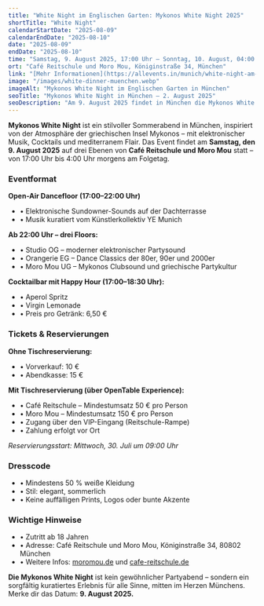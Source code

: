 ```yaml
---
title: "White Night im Englischen Garten: Mykonos White Night 2025"
shortTitle: "White Night"
calendarStartDate: "2025-08-09"
calendarEndDate: "2025-08-10"
date: "2025-08-09"
endDate: "2025-08-10"
time: "Samstag, 9. August 2025, 17:00 Uhr – Sonntag, 10. August, 04:00 Uhr (CEST)"
ort: "Café Reitschule und Moro Mou, Königinstraße 34, München"
link: "[Mehr Informationen](https://allevents.in/munich/white-night-am-englischen-garten/200028226665943)"
image: "/images/white-dinner-muenchen.webp"
imageAlt: "Mykonos White Night im Englischen Garten in München"
seoTitle: "Mykonos White Night in München – 2. August 2025"
seoDescription: "Am 9. August 2025 findet in München die Mykonos White Night statt – ein stilvoller Sommerabend mit elektronischer Musik, Cocktails und mediterraner Atmosphäre. Tickets online erhältlich."
---
```


**Mykonos White Night** ist ein stilvoller Sommerabend in München, inspiriert von der Atmosphäre der griechischen Insel Mykonos – mit elektronischer Musik, Cocktails und mediterranem Flair. Das Event findet am **Samstag, den 9. August 2025** auf drei Ebenen von **Café Reitschule und Moro Mou** statt – von 17:00 Uhr bis 4:00 Uhr morgens am Folgetag.

### Eventformat

**Open-Air Dancefloor (17:00–22:00 Uhr)**  
- • Elektronische Sundowner-Sounds auf der Dachterrasse  
- • Musik kuratiert vom Künstlerkollektiv YE Munich  

**Ab 22:00 Uhr – drei Floors:**  
- • Studio OG – moderner elektronischer Partysound  
- • Orangerie EG – Dance Classics der 80er, 90er und 2000er  
- • Moro Mou UG – Mykonos Clubsound und griechische Partykultur  

**Cocktailbar mit Happy Hour (17:00–18:30 Uhr):**  
- • Aperol Spritz  
- • Virgin Lemonade  
- • Preis pro Getränk: 6,50 €

### Tickets & Reservierungen

**Ohne Tischreservierung:**  
- • Vorverkauf: 10 €  
- • Abendkasse: 15 €

**Mit Tischreservierung (über OpenTable Experience):**  
- • Café Reitschule – Mindestumsatz 50 € pro Person  
- • Moro Mou – Mindestumsatz 150 € pro Person  
- • Zugang über den VIP-Eingang (Reitschule-Rampe)  
- • Zahlung erfolgt vor Ort  

_Reservierungsstart: Mittwoch, 30. Juli um 09:00 Uhr_

### Dresscode

- • Mindestens 50 % weiße Kleidung  
- • Stil: elegant, sommerlich  
- • Keine auffälligen Prints, Logos oder bunte Akzente  

### Wichtige Hinweise

- • Zutritt ab 18 Jahren  
- • Adresse: Café Reitschule und Moro Mou, Königinstraße 34, 80802 München  
- • Weitere Infos: [moromou.de](https://www.moromou.de) und [cafe-reitschule.de](https://www.cafe-reitschule.de/)

**Die Mykonos White Night** ist kein gewöhnlicher Partyabend – sondern ein sorgfältig kuratiertes Erlebnis für alle Sinne, mitten im Herzen Münchens.  
Merke dir das Datum: **9. August 2025.**
